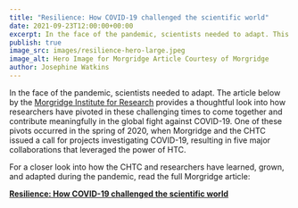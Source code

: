 ```yaml
---
title: "Resilience: How COVID-19 challenged the scientific world" 
date: 2021-09-23T12:00:00+00:00
excerpt: In the face of the pandemic, scientists needed to adapt. This article by the Morgridge Institute for Research provides a thoughtful look into how individuals and organizations, including the CHTC, have pivoted in these challenging times.
publish: true
image_src: images/resilience-hero-large.jpeg
image_alt: Hero Image for Morgridge Article Courtesy of Morgridge
author: Josephine Watkins
--- 
```



In the face of the pandemic, scientists needed to adapt. 
The article below by the [Morgridge Institute for Research](https://morgridge.org/) provides a thoughtful look into how researchers have pivoted in these challenging times to come together and contribute meaningfully in the global fight against COVID-19. 
One of these pivots occurred in the spring of 2020, when Morgridge and the CHTC issued a call for projects investigating COVID-19, resulting in five major collaborations that leveraged the power of HTC.

For a closer look into how the CHTC and researchers have learned, grown, and adapted during the pandemic, read the full Morgridge article: 

**[Resilience: How COVID-19 challenged the scientific world](https://morgridge.org/feature/resilience/)**

